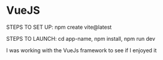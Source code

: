 # VueJS

STEPS TO SET UP:
npm create vite@latest

STEPS TO LAUNCH:
cd app-name,
npm install,
npm run dev


I was working with the VueJs framework to see if I enjoyed it
